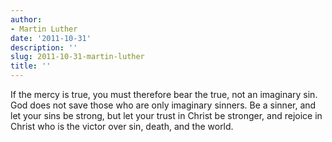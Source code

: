```yaml
---
author:
- Martin Luther
date: '2011-10-31'
description: ''
slug: 2011-10-31-martin-luther
title: ''
---
```

If the mercy is true, you must therefore bear the true, not an imaginary sin. God does not save those who are only imaginary sinners. Be a sinner, and let your sins be strong, but let your trust in Christ be stronger, and rejoice in Christ who is the victor over sin, death, and the world.



